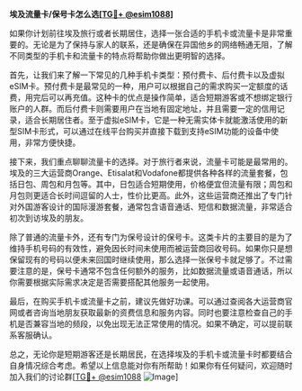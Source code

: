 **埃及流量卡/保号卡怎么选[[TG💪+ @esim1088](https://t.me/s/esim1088)]**

如果你计划前往埃及旅行或者长期居住，选择一张合适的手机卡或流量卡是非常重要的。无论是为了保持与家人的联系，还是确保在异国他乡的网络畅通无阻，了解不同类型的手机卡和流量卡的特点将帮助你做出更明智的选择。

首先，让我们来了解一下常见的几种手机卡类型：预付费卡、后付费卡以及虚拟eSIM卡。预付费卡是最常见的一种，用户可以根据自己的需求购买一定额度的话费，用完后可以再充值。这种卡的优点是操作简单，适合短期游客或不想绑定银行账户的人群。而后付费卡则需要用户在当地有固定地址，并且需要一定的信用记录，适合长期居住者。至于虚拟eSIM卡，它是一种无需实体卡就能激活使用的新型SIM卡形式，可以通过在线平台购买并直接下载到支持eSIM功能的设备中使用，非常方便快捷。

接下来，我们重点聊聊流量卡的选择。对于旅行者来说，流量卡可能是最常用的。埃及的三大运营商Orange、Etisalat和Vodafone都提供各种各样的流量套餐，包括日包、周包和月包等。其中，日包适合短期使用，价格便宜但流量有限；周包和月包则更适合长时间逗留的人士，性价比更高。此外，这些运营商还推出了专门针对外国游客设计的国际漫游套餐，通常包含语音通话、短信和数据流量，非常适合初次到访埃及的朋友。

除了普通的流量卡外，还有专门为保号设计的保号卡。这类卡片的主要目的是为了维持手机号码的有效性，避免因长时间未使用而被运营商回收号码。如果你只是想保留现有的号码以便未来回国时继续使用，那么选择一张保号卡就足够了。不过需要注意的是，保号卡通常不包含任何额外的服务，比如数据流量或语音通话，所以你需要根据实际需求决定是否需要搭配其他服务一起使用。

最后，在购买手机卡或流量卡之前，建议先做好功课。可以通过查阅各大运营商官网或者咨询当地朋友获取最新的资费信息和服务内容。同时也要注意检查自己的手机是否兼容当地的频段，以免出现无法正常使用的情况。如果不确定，可以提前联系客服确认。

总之，无论你是短期游客还是长期居民，在选择埃及的手机卡或流量卡时都要结合自身情况综合考虑。希望以上信息能对你有所帮助！如果你有任何疑问，欢迎随时加入我们的讨论群[[TG💪+ @esim1088](https://t.me/s/esim1088) ![Image](https://i.postimg.cc/4NQfJmqS/Snipaste-2025-05-13-00-14-12.png)]